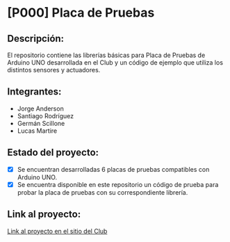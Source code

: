 # [P000] Placa de Pruebas

## Descripción:

El repositorio contiene las librerías básicas para Placa de Pruebas de Arduino UNO desarrollada en el Club y un código de ejemplo que utiliza los distintos sensores y actuadores.

## Integrantes:
- Jorge Anderson
- Santiago Rodríguez
- Germán Scillone
- Lucas Martire

## Estado del proyecto:
- [X] Se encuentran desarrolladas 6 placas de pruebas compatibles con Arduino UNO.
- [X] Se encuentra disponible en este repositorio un código de prueba para probar la placa de pruebas con su correspondiente librería.
	
## Link al proyecto:
[Link al proyecto en el sitio del Club](http://cdr.ing.unlp.edu.ar/proyecto/placa-de-pruebas-arduino-uno/)
